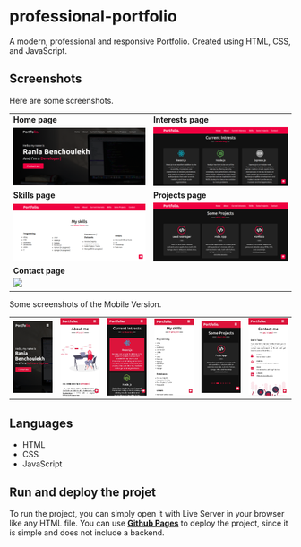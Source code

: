 # professional-portfolio

A modern, professional and responsive Portfolio. Created using HTML, CSS, and JavaScript.

## Screenshots

Here are some screenshots.

<table>
  <tr>
    <td><b>Home page</b></td>
    <td><b>Interests page</b></td>
  </tr>
  <tr>
    <td><img src="screenshots/Picture1.png" width="470"/></td>
    <td><img src="screenshots/Picture2.png" width="470"/></td>
  </tr>
  <tr>
    <td><b>Skills page</b></td>
    <td><b>Projects page</b></td>
  </tr>
  <tr>
    <td><img src="screenshots/Picture3.png" width="470"/></td>
    <td><img src="screenshots/Picture4.png" width="470"/></td>
  </tr>
  <tr>
    <td><b>Contact page</b></td>
  </tr>
  <tr>
    <td><img src="screenshots/Picture.png" width="470"/></td>
  </tr>
 </table>
 
 Some screenshots of the Mobile Version.
 <table>
  <tr>
    <td><img src="screenshots/Picture6.jpg" width="280"/></td>
    <td><img src="screenshots/Picture7.jpg" width="280"/></td>
    <td><img src="screenshots/Picture8.jpg" width="280"/></td>
    <td><img src="screenshots/Picture9.jpg" width="280"/></td> 
    <td><img src="screenshots/Picture10.jpg" width="280"/></td>
    <td><img src="screenshots/Picture11.jpg" width="280"/></td>
  </tr>
 </table>
 
## Languages

<ul>
  <li>HTML</li>
  <li>CSS</li>
  <li>JavaScript</li>
</ul>

## Run and deploy the projet

To run the project, you can simply open it with Live Server in your browser like any HTML file. 
You can use [**Github Pages**](https://pages.github.com/) to deploy the project, since it is simple and does not include a backend.
